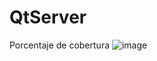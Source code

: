 # QtServer

Porcentaje de cobertura
![image](https://drive.google.com/uc?export=view&id=1wA_vmFzuRTUcXYtDKFxaROdh_sWbxAx4)
